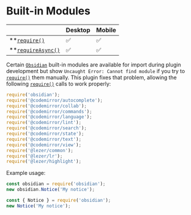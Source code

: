 # Built-in Modules

|                                       | Desktop | Mobile |
| ------------------------------------- | ------- | ------ |
| **[`require()`][require]           | ✅       | ✅      |
| **[`requireAsync()`][requireAsync] | ✅       | ✅      |

Certain [`Obsidian`][Obsidian] built-in modules are available for import during plugin development but show `Uncaught Error: Cannot find module` if you try to [`require()`][require] them manually. This plugin fixes that problem, allowing the following [`require()`][require] calls to work properly:

```js
require('obsidian');
require('@codemirror/autocomplete');
require('@codemirror/collab');
require('@codemirror/commands');
require('@codemirror/language');
require('@codemirror/lint');
require('@codemirror/search');
require('@codemirror/state');
require('@codemirror/text');
require('@codemirror/view');
require('@lezer/common');
require('@lezer/lr');
require('@lezer/highlight');
```

Example usage:

```js
const obsidian = require('obsidian');
new obsidian.Notice('My notice');

const { Notice } = require('obsidian');
new Notice('My notice');
```

[Obsidian]: https://obsidian.md/
[require]: ./new-functions.md#require
[requireAsync]: ./new-functions.md#requireasync
